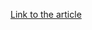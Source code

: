 [Link to the article](https://www.zscaler.com/blogs/security-research/dbatloader-actively-distributing-malwares-targeting-european-businesses)

